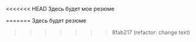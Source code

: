 <<<<<<< HEAD
Здесь будет мое резюме

=======
Здесь будет резюме
>>>>>>> 8fab217 (refactor: change text)
